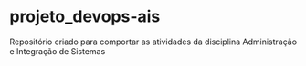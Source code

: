 # projeto_devops-ais
Repositório criado para comportar as atividades da disciplina Administração e Integração de Sistemas

